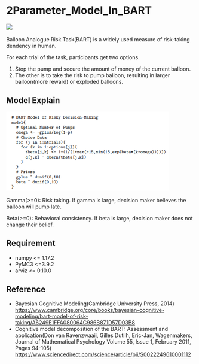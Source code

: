 # 2Parameter_Model_In_BART

![](https://www.researchgate.net/profile/Jennifer_Read3/publication/11298714/figure/fig1/AS:349393577365506@1460313328128/Diagram-of-the-Balloon-Analogue-Risk-Task.png)

Balloon Analogue Risk Task(BART) is a widely used measure of risk-taking dendency in human.

For each trial of the task, participants get two options.

1. Stop the pump and secure the amount of money of the current balloon.
2. The other is to take the risk to pump balloon, resulting in larger balloon(more reward) or exploded balloons.  

## Model Explain

![](./Model_Pseudo.PNG)

Gamma(>=0): Risk taking. If gamma is large, decision maker believes the balloon will pump late.

Beta(>=0): Behavioral consistency. If beta is large, decision maker does not change their belief.

## Requirement

- numpy <= 1.17.2
- PyMC3 <=3.9.2
- arviz <= 0.10.0

## Reference
- Bayesian Cognitive Modeling(Cambridge University Press, 2014) 
https://www.cambridge.org/core/books/bayesian-cognitive-modeling/bart-model-of-risk-taking/A6249E1FFA080064C986B871D57D03B8
- Cognitive model decomposition of the BART: Assessment and application(Don van Ravenzwaaij, Gilles Dutilh, Eric-Jan, Wagenmakers, Journal of Mathematical Psychology
Volume 55, Issue 1, February 2011, Pages 94-105)  https://www.sciencedirect.com/science/article/pii/S0022249610001112
